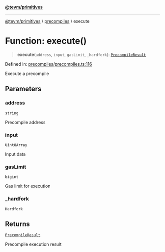 [**@tevm/primitives**](../../../../README.md)

***

[@tevm/primitives](../../../../globals.md) / [precompiles](../README.md) / execute

# Function: execute()

> **execute**(`address`, `input`, `gasLimit`, `_hardfork`): [`PrecompileResult`](../interfaces/PrecompileResult.md)

Defined in: [precompiles/precompiles.ts:116](https://github.com/evmts/primitives/blob/main/src/precompiles/precompiles.ts#L116)

Execute a precompile

## Parameters

### address

`string`

Precompile address

### input

`Uint8Array`

Input data

### gasLimit

`bigint`

Gas limit for execution

### \_hardfork

`Hardfork`

## Returns

[`PrecompileResult`](../interfaces/PrecompileResult.md)

Precompile execution result
